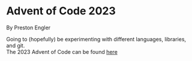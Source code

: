 # Advent of Code 2023

By Preston Engler

Going to (hopefully) be experimenting with different languages, libraries, and git.  
The 2023 Advent of Code can be found [here](https://adventofcode.com/2023)
